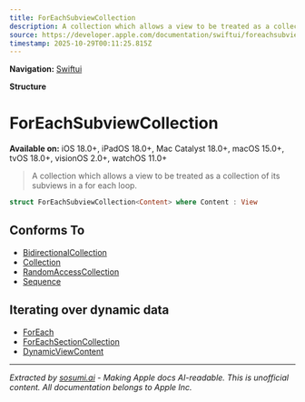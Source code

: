 ```yaml
---
title: ForEachSubviewCollection
description: A collection which allows a view to be treated as a collection of its subviews in a for each loop.
source: https://developer.apple.com/documentation/swiftui/foreachsubviewcollection
timestamp: 2025-10-29T00:11:25.815Z
---
```


**Navigation:** [Swiftui](/documentation/swiftui)

**Structure**

# ForEachSubviewCollection

**Available on:** iOS 18.0+, iPadOS 18.0+, Mac Catalyst 18.0+, macOS 15.0+, tvOS 18.0+, visionOS 2.0+, watchOS 11.0+

> A collection which allows a view to be treated as a collection of its subviews in a for each loop.

```swift
struct ForEachSubviewCollection<Content> where Content : View
```

## Conforms To

- [BidirectionalCollection](/documentation/Swift/BidirectionalCollection)
- [Collection](/documentation/Swift/Collection)
- [RandomAccessCollection](/documentation/Swift/RandomAccessCollection)
- [Sequence](/documentation/Swift/Sequence)

## Iterating over dynamic data

- [ForEach](/documentation/swiftui/foreach)
- [ForEachSectionCollection](/documentation/swiftui/foreachsectioncollection)
- [DynamicViewContent](/documentation/swiftui/dynamicviewcontent)

---

*Extracted by [sosumi.ai](https://sosumi.ai) - Making Apple docs AI-readable.*
*This is unofficial content. All documentation belongs to Apple Inc.*
